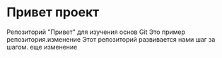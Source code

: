 # Привет проект
Репозиторий "Привет" для изучения основ Git
Это пример репозитория.изменение 
Этот репозиторий развивается нами шаг за шагом. еще изменение
